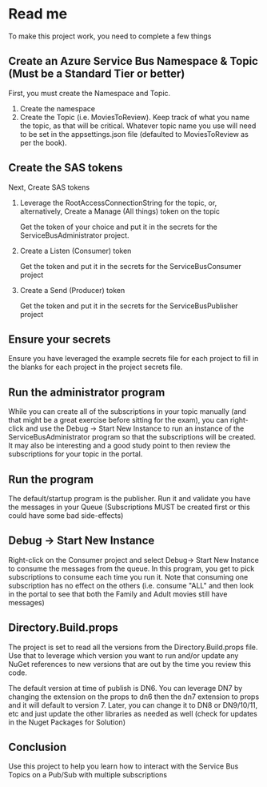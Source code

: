 # Read me

To make this project work, you need to complete a few things

## Create an Azure Service Bus Namespace & Topic (Must be a Standard Tier or better)

First, you must create the Namespace and Topic.

1. Create the namespace
1. Create the Topic (i.e. MoviesToReview).  Keep track of what you name the topic, as that will be critical. Whatever topic name you use will need to be set in the appsettings.json file (defaulted to MoviesToReview as per the book).

## Create the SAS tokens

Next, Create SAS tokens

1. Leverage the RootAccessConnectionString for the topic, or, alternatively, Create a Manage (All things) token on the topic

    Get the token of your choice and put it in the secrets for the ServiceBusAdministrator project.

1. Create a Listen (Consumer) token

    Get the token and put it in the secrets for the ServiceBusConsumer project

1. Create a Send (Producer) token

    Get the token and put it in the secrets for the ServiceBusPublisher project

## Ensure your secrets

Ensure you have leveraged the example secrets file for each project to fill in the blanks for each project in the project secrets file.

## Run the administrator program

While you can create all of the subscriptions in your topic manually (and that might be a great exercise before sitting for the exam), you can right-click and use the Debug -> Start New Instance to run an instance of the ServiceBusAdministrator program so that the subscriptions will be created.  It may also be interesting and a good study point to then review the subscriptions for your topic in the portal.

## Run the program

The default/startup program is the publisher.  Run it and validate you have the messages in your Queue (Subscriptions MUST be created first or this could have some bad side-effects)

## Debug -> Start New Instance

Right-click on the Consumer project and select Debug-> Start New Instance to consume the messages from the queue.  In this program, you get to pick subscriptions to consume each time you run it.  Note that consuming one subscription has no effect on the others (i.e. consume "ALL" and then look in the portal to see that both the Family and Adult movies still have messages)

## Directory.Build.props

The project is set to read all the versions from the Directory.Build.props file.  Use that to leverage which version you want to run and/or update any NuGet references to new versions that are out by the time you review this code.

The default version at time of publish is DN6.  You can leverage DN7 by changing the extension on the props to dn6 then the dn7 extension to props and it will default to version 7.  Later, you can change it to DN8 or DN9/10/11, etc and just update the other libraries as needed as well (check for updates in the Nuget Packages for Solution)

## Conclusion

Use this project to help you learn how to interact with the Service Bus Topics on a Pub/Sub with multiple subscriptions
